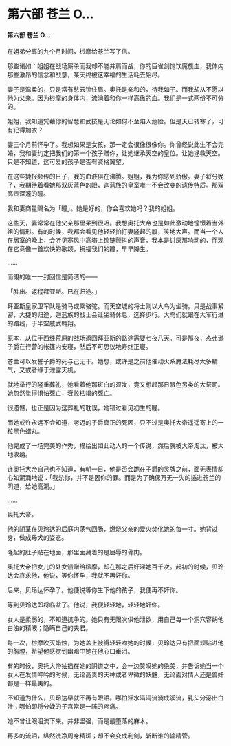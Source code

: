 # 第六部 苍兰 O…

#### 第六部 苍兰 O…

在姐弟分离的九个月时间，桫摩给苍兰写了信。

那些诸如：姐姐在战场厮杀而我却不能并肩而战，你的巨雀剑饱饮魔族血，我体内那些激昂的信念和战意，某天终被这幸福的生活耗去殆尽。

妻子是温柔的，只是常有愁云锁住眉。奥托是亲和的，待我如子。而我却从不愿以他为父亲。因为桫摩的身体内，流淌着和你一样高傲的血。我们是一式两份不可分的。

姐姐，我知道凭藉你的智慧和武技是无论如何不至陷入危险。但是天已转寒了，可有记得加衣？

妻三个月前怀孕了。我想如果是女孩，那一定会很像很像你。你曾经说此生不会完婚，我和妻约定把我们的第一个孩子赠你，让她继承天空的皇位。让她拯救天空。只是不知道，这可爱的孩子是否有资格翼望。

在这些捷报频传的日子，我的血液俱在沸腾。姐姐，我为你感到骄傲。妻子将分娩了，我期待着看她那双灰蓝色的眼，迦蓝族的皇室唯一不会改变的遗传特质。那双高贵深邃的瞳。

我和妻商量赐名为「瞳」。她是好的，你会喜欢她吗？我的姐姐。

这些天，妻常常在他父亲那里呆到很迟。我想奥托大帝也是如此激动地憧憬着当外祖的情形。有的时候，我都会看见他轻轻拍打妻隆起的腹，笑地大声。而当一个人在居室的晚上，会听见寒风中高塔上锁链颤抖的声音，我本是讨厌那响动的，而现在它竟像一首欢快的歌颂，祝福我们的瞳，早早降生。

……

而翎的唯一一封回信是简洁的——

「胜出。返程拜亚斯。已在归途。」

拜亚斯皇家卫军队是骑马或乘骆驼。而天空城的将士则以大鸟为坐骑。只是战事紧密，大捷的归途，迦蓝族的战士会让坐骑休息，选择步行。大鸟们就跟在大军行进的路线，于半空威武翱翔。

原本，从位于西线荒原的战场返回拜亚斯的路途需要七夜八天。可是那夜，杰弗逊子爵在行营的帐篷内安寝，然后不可思议地寿终正寝。

苍兰可以发誓子爵的死与己无干。她想，或许是之前他催动火系魔法耗尽太多精气，又或者缘于泄露天机。

就地举行的隆重葬礼，她看着他那斑白的须发，竟又想起那日眼色另类的大祭司。她忽然觉得惧怕死亡，衰败枯竭的死亡。

很遗憾，也正是因为这葬礼的耽误，她错过看见初生的瞳。

而她或许永远不会知道，老迈的子爵真正的死因，只不过是奥托大帝遥遥寄上的一粒黑色蜡丸。

他完成了一场完美的作秀，描绘出如此动人的一个传说，然后就被大帝淘汰，被大地收纳。

连奥托大帝自己也不知道，有朝一日，他是否会跪在子爵的灵牌之前，面无表情却心如潮涌地说：「我杀你，并不是因你的罪。而是为了确保万无一失的插进苍兰的阴道，给她高潮。」

……

奥托大帝。

他的阴茎在贝玲达的后庭内荡气回肠，燃烧父亲的爱火焚化她的每一寸。她背过身，做成母犬的姿态。

隆起的肚子贴在地面，那里面藏着的是屈辱的骨肉。

奥托大帝把女儿的处女馈赠给桫摩，却在那之后奸淫她百千次。起初的时候，贝玲达会哀求他，他说，等你怀孕，我就不再奸你。

后来，贝玲达怀孕了。他便说等你生下他的孩子，我便再不奸你。

等到贝玲达即将临盆了。他说，我便轻轻地，轻轻地奸你。

女人是柔弱的，不知道抗争的。她只有无限次供他泄欲，用自己每一个洞穴容纳他白浊的精液；隐瞒自己的夫君。

每一次，桫摩吹灭蜡烛，为她盖上被褥轻轻吻她的时候，贝玲达只有把面颊贴进他的胸膛，希望他感觉到幽暗中她在他心口垂泪。

有的时候，奥托大帝抽插在她的阴道之中，会一边赞叹她的绝美，并告诉她当一个女人在发情呻吟的时候，无论高贵的天神或者卑微的妖魅，无论面对情人还是兽奸都是一样最美的。

不知道为什么，贝玲达早就不再有眼泪。哪怕淫水涓涓流淌成溪流，乳头分泌出白汁；哪怕即将分娩的子宫常是一阵的疼痛。

她不曾让眼泪流下来。并非坚强，而是最堕落的麻木。

再多的流泪，纵然洗净周身精斑；却不会变成利剑，斩断谁的输精管。

